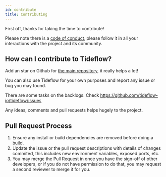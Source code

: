 ```yaml
---
id: contribute
title: Contributing
---
```


First off, thanks for taking the time to contribute!

Please note there is a [code of conduct](/docs/code-of-conduct), please follow
it in all your interactions with the project and its community.

## How can I contribute to Tideflow?

Add an star on Github for [the main repository](https://github.com/tideflow-io/tideflow),
it really helps a lot!

You can also use Tideflow for your own purposes and report any issue or bug
you may found.

There are some tasks on the backlogs. Check https://github.com/tideflow-io/tideflow/issues

Any ideas, comments and pull requests helps hugely to the project.

## Pull Request Process

1. Ensure any install or build dependencies are removed before doing a build.
2. Update the issue or the pull request descriptions with details of changes
   commited, this includes new environment variables, exposed ports, etc.
3. You may merge the Pull Request in once you have the sign-off of other
   developers, or if you do not have permission to do that, you may request a
   second reviewer to merge it for you.
